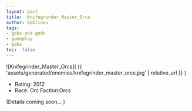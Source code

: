 ```yaml
---
layout: post
title:  Knifegrinder_Master_Orcs
author: Goblinou
tags:
- gobs-and-gods
- gameplay
- gobs
toc:  false
---
```


![Knifegrinder_Master_Orcs]( {{ 'assets/generated/enemies/knifegrinder_master_orcs.jpg' | relative_url }} )
- Rating: 2012
- Race: Orc  Faction:Orcs

(Details coming soon... )